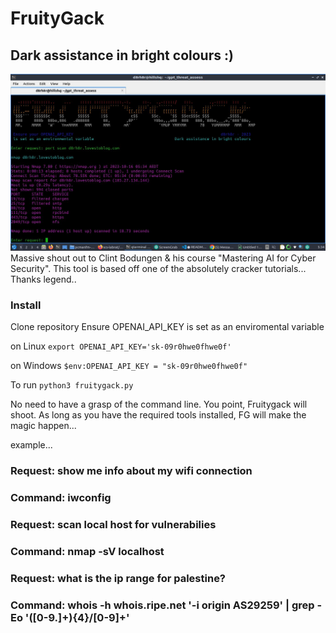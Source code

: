 # FruityGack
## Dark assistance in bright colours :)
![Fruitygack screenshot](fruityscreen.jpg "Hack with GPT")
Massive shout out to Clint Bodungen & his course "Mastering AI for Cyber Security".  This tool is based off one of the absolutely cracker tutorials... Thanks legend..

### Install
Clone repository
Ensure OPENAI_API_KEY is set as an enviromental variable

on Linux
```export OPENAI_API_KEY='sk-09r0hwe0fhwe0f'```

on Windows
```$env:OPENAI_API_KEY = "sk-09r0hwe0fhwe0f" ```

To run
```python3 fruitygack.py```

No need to have a grasp of the command line.  You point, Fruitygack will shoot.  As long as you have the required tools installed, FG will make the magic happen... 

example...
### Request: show me info about my wifi connection
### Command: iwconfig

### Request: scan local host for vulnerabilies
### Command: nmap -sV localhost

### Request: what is the ip range for palestine?
### Command: whois -h whois.ripe.net '-i origin AS29259' | grep -Eo '([0-9.]+){4}/[0-9]+'
